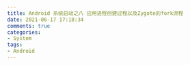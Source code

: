 ```yaml
---
title: Android 系统启动之八 应用进程创建过程以及Zygote的fork流程
date: 2021-06-17 17:18:34
comments: true
categories:
- System
tags:
- Android
---
```


